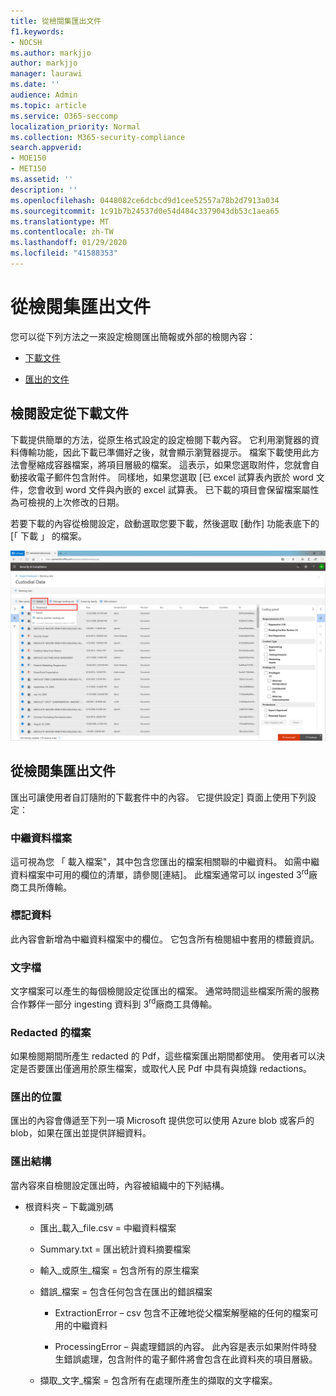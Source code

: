 ```yaml
---
title: 從檢閱集匯出文件
f1.keywords:
- NOCSH
ms.author: markjjo
author: markjjo
manager: laurawi
ms.date: ''
audience: Admin
ms.topic: article
ms.service: O365-seccomp
localization_priority: Normal
ms.collection: M365-security-compliance
search.appverid:
- MOE150
- MET150
ms.assetid: ''
description: ''
ms.openlocfilehash: 0448082ce6dcbcd9d1cee52557a78b2d7913a034
ms.sourcegitcommit: 1c91b7b24537d0e54d484c3379043db53c1aea65
ms.translationtype: MT
ms.contentlocale: zh-TW
ms.lasthandoff: 01/29/2020
ms.locfileid: "41588353"
---
```

# <a name="export-documents-from-a-review-set"></a>從檢閱集匯出文件

您可以從下列方法之一來設定檢閱匯出簡報或外部的檢閱內容：

- [下載文件](#download-documents-from-a-review-set)
 
- [匯出的文件](#export-documents-from-a-review-set)

## <a name="download-documents-from-a-review-set"></a>檢閱設定從下載文件

下載提供簡單的方法，從原生格式設定的設定檢閱下載內容。 它利用瀏覽器的資料傳輸功能，因此下載已準備好之後，就會顯示瀏覽器提示。 檔案下載使用此方法會壓縮成容器檔案，將項目層級的檔案。 這表示，如果您選取附件，您就會自動接收電子郵件包含附件。 同樣地，如果您選取 [已 excel 試算表內嵌於 word 文件，您會收到 word 文件與內嵌的 excel 試算表。 已下載的項目會保留檔案屬性為可檢視的上次修改的日期。

若要下載的內容從檢閱設定，啟動選取您要下載，然後選取 [動作] 功能表底下的 [「 下載 」 的檔案。

![說明自動產生之電腦的螢幕擷取畫面](media/eDiscoDownload.png)

## <a name="export-documents-from-a-review-set"></a>從檢閱集匯出文件

匯出可讓使用者自訂隨附的下載套件中的內容。 它提供設定] 頁面上使用下列設定：

### <a name="metadata-file"></a>中繼資料檔案

這可視為您 「 載入檔案"，其中包含您匯出的檔案相關聯的中繼資料。 如需中繼資料檔案中可用的欄位的清單，請參閱\[連結\]。 此檔案通常可以 ingested 3<sup>rd</sup>廠商工具所傳輸。

### <a name="tag-data"></a>標記資料

此內容會新增為中繼資料檔案中的欄位。 它包含所有檢閱組中套用的標籤資訊。

### <a name="text-files"></a>文字檔

文字檔案可以產生的每個檢閱設定從匯出的檔案。 通常時間這些檔案所需的服務合作夥伴一部分 ingesting 資料到 3<sup>rd</sup>廠商工具傳輸。

### <a name="redacted-files"></a>Redacted 的檔案

如果檢閱期間所產生 redacted 的 Pdf，這些檔案匯出期間都使用。 使用者可以決定是否要匯出僅適用於原生檔案，或取代人民 Pdf 中具有與燒錄 redactions。

### <a name="export-location"></a>匯出的位置

匯出的內容會傳遞至下列一項 Microsoft 提供您可以使用 Azure blob 或客戶的 blob，如果在匯出並提供詳細資料。

### <a name="export-structure"></a>匯出結構

當內容來自檢閱設定匯出時，內容被組織中的下列結構。

  - 根資料夾 – 下載識別碼
    
      - 匯出\_載入\_file.csv = 中繼資料檔案
    
      - Summary.txt = 匯出統計資料摘要檔案
    
      - 輸入\_或原生\_檔案 = 包含所有的原生檔案
    
      - 錯誤\_檔案 = 包含任何包含在匯出的錯誤檔案
        
          - ExtractionError – csv 包含不正確地從父檔案解壓縮的任何的檔案可用的中繼資料
        
          - ProcessingError – 與處理錯誤的內容。 此內容是表示如果附件時發生錯誤處理，包含附件的電子郵件將會包含在此資料夾的項目層級。
    
      - 擷取\_文字\_檔案 = 包含所有在處理所產生的擷取的文字檔案。